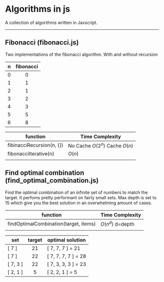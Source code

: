 # Algorithms in js

A collection of algorithms written in Javscript.

---
## Fibonacci (fibonacci.js)
Two implementations of the fibonacci algorithm. With and without recursion

|n|fibonacci|
|:-:|:-:|
|0|0|
|1|1|
|2|1|
|3|2|
|4|3|
|5|5|
|6|8|

|function|Time Complexity|
|---|---|
| fibinacciRecursion(n, {}) | No Cache $O(2^n)$ Cache $O(n)$ |
| fibonacciIterative(n) | $O(n)$ | 
|||


## Find optimal combination (find_optimal_combination.js)
Find the optimal combination of an infinite set of numbers to match the target. It perfoms pretty performant on fairly small sets. Max depth is set to 15 which give you the best solution in an overwhelming amount of cases.

|function|Time Complexity|
|---|---|
| findOptimalCombination(target, items) | $O(n^d)$ d=depth| 
|||

|set|target|optimal solution|
|---|:-:|---|
|[ 7 ]|21|[ 7, 7, 7 ] = 21|
|[ 7 ]|22|[ 7, 7, 7, 7 ] = 28|
|[ 7, 3 ]|22|[ 7, 3, 3, 3 ] = 23|
|[ 2, 1 ]|5|[ 2, 2, 1 ] = 5|